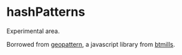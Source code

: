 hashPatterns
============

Experimental area.

Borrowed from [geopattern](https://github.com/btmills/geopattern), a javascript library from [btmills](https://github.com/btmills).
